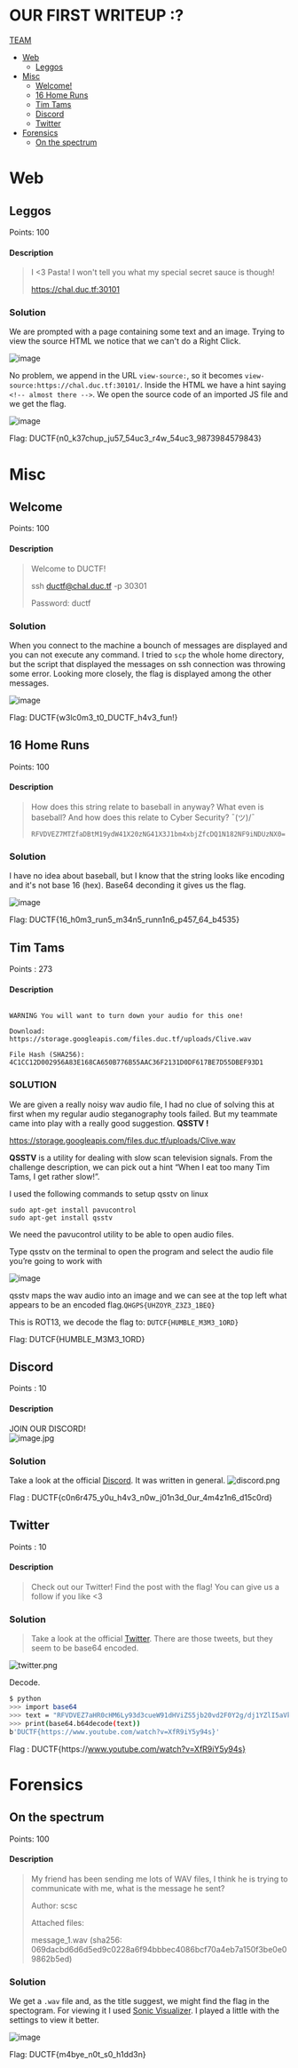 # OUR FIRST WRITEUP :?
[TEAM](https://ctftime.org/team/133160)
- [Web](#web)
    - [Leggos](#leggos)
- [Misc](#misc)
    - [Welcome!](#welcome)
    - [16 Home Runs](#16-home-runs)
    - [Tim Tams](#Tim-Tams)
    - [Discord](#Discord)
    - [Twitter](#Twitter)
- [Forensics](#forensics)
    - [On the spectrum](#on-the-spectrum)


# <a name="web"></a> Web
## <a name="leggos"></a> Leggos
Points: 100

#### Description
>I <3 Pasta! I won't tell you what my special secret sauce is though!
>
>https://chal.duc.tf:30101

### Solution
We are prompted with a page containing some text and an image. Trying to view the source HTML we notice that we can't do a Right Click. 

![image](https://raw.githubusercontent.com/lightningsarp/CTF-Players/master/DownUnderCTF%202020/images/web.png)

No problem, we append in the URL `view-source:`, so it becomes `view-source:https://chal.duc.tf:30101/`. Inside the HTML we have a hint saying `<!-- almost there -->`. We open the source code of an imported JS file and we get the flag.

![image](https://raw.githubusercontent.com/lightningsarp/CTF-Players/master/DownUnderCTF%202020/images/web2.png)

Flag: DUCTF{n0_k37chup_ju57_54uc3_r4w_54uc3_9873984579843}

# <a name="misc"></a> Misc
## <a name="welcome"></a> Welcome
Points: 100

#### Description
>Welcome to DUCTF!
>
>ssh ductf@chal.duc.tf -p 30301
>
>Password: ductf


### Solution
When you connect to the machine a bounch of messages are displayed and you can not execute any command. I tried to `scp` the whole home directory, but the script that displayed the messages on ssh connection was throwing some error. Looking more closely, the flag is displayed among the other messages.

![image](https://github.com/lightningsarp/CTF-Players/blob/master/DownUnderCTF%202020/images/Screenshot%20from%202020-10-09%2022-31-29.png)

Flag: DUCTF{w3lc0m3_t0_DUCTF_h4v3_fun!}

## <a name="16 Home Runs"></a> 16 Home Runs
Points: 100

#### Description
>How does this string relate to baseball in anyway? What even is baseball? And how does this relate to Cyber Security? ¯(ツ)/¯
>
>`RFVDVEZ7MTZfaDBtM19ydW41X20zNG41X3J1bm4xbjZfcDQ1N182NF9iNDUzNX0=`

### Solution
I have no idea about baseball, but I know that the string looks like encoding and it's not base 16 (hex). Base64 deconding it gives us the flag.

![image](https://github.com/lightningsarp/CTF-Players/blob/master/DownUnderCTF%202020/images/Screenshot%20from%202020-10-09%2022-14-58.png)

Flag: DUCTF{16_h0m3_run5_m34n5_runn1n6_p457_64_b4535}

## <a name="Tim Tams"></a>Tim Tams

Points : 273

#### Description

``` When I eat too many Tim Tams, I get rather slow!

WARNING You will want to turn down your audio for this one!

Download: https://storage.googleapis.com/files.duc.tf/uploads/Clive.wav

File Hash (SHA256): 4C1CC12D002956A83E168CA650B776B55AAC36F2131D0DF617BE7D55DBEF93D1 
```
### SOLUTION

We are given a really noisy wav audio file, I had no clue of solving this at first when my regular audio steganography tools failed. But my teammate came into play with a really good suggestion. **QSSTV !**

https://storage.googleapis.com/files.duc.tf/uploads/Clive.wav

**QSSTV** is a utility for dealing with slow scan television signals. From the challenge description, we can pick out a hint “When I eat too many Tim Tams, I get rather slow!”.

I used the following commands to setup qsstv on linux

```
sudo apt-get install pavucontrol
sudo apt-get install qsstv
```

We need the pavucontrol utility to be able to open audio files.

Type qsstv on the terminal to open the program and select the audio file you’re going to work with

![image](https://raw.githubusercontent.com/lightningsarp/CTF-Players/master/DownUnderCTF%202020/images/tim%20tams.png)

qsstv maps the wav audio into an image and we can see at the top left what appears to be an encoded flag.`QHGPS{UHZOYR_Z3Z3_1BEQ}`

This is ROT13, we decode the flag to: `DUTCF{HUMBLE_M3M3_1ORD}`

Flag: DUTCF{HUMBLE_M3M3_1ORD}

## <a name="Discord"></a> Discord
Points : 10

#### Description

JOIN OUR DISCORD!  
![image.jpg](images/1l151h.jpg)  

### Solution
Take a look at the official [Discord](https://duc.tf/discord).
It was written in general.
![discord.png](images/discord.png) 

Flag : DUCTF{c0n6r475_y0u_h4v3_n0w_j01n3d_0ur_4m4z1n6_d15c0rd}

## <a name="Twitter"></a> Twitter
Points : 10

#### Description
> Check out our Twitter! Find the post with the flag! You can give us a follow if you like <3  

### Solution

>Take a look at the official [Twitter](https://twitter.com/DownUnderCTF).
>There are those tweets, but they seem to be base64 encoded.

![twitter.png](images/twitter.png)

Decode. 
```bash
$ python
>>> import base64
>>> text = "RFVDVEZ7aHR0cHM6Ly93d3cueW91dHViZS5jb20vd2F0Y2g/dj1YZlI5aVk1eTk0c30="
>>> print(base64.b64decode(text))
b'DUCTF{https://www.youtube.com/watch?v=XfR9iY5y94s}'
```

Flag : DUCTF{https&#58;//www.youtube.com/watch?v=XfR9iY5y94s}

# <a name="forensics"></a> Forensics
## <a name="on-the-spectrum"></a> On the spectrum
Points: 100

#### Description
>My friend has been sending me lots of WAV files, I think he is trying to communicate with me, what is the message he sent?
>
>Author: scsc
>
>Attached files:
>
>   message_1.wav (sha256: 069dacbd6d6d5ed9c0228a6f94bbbec4086bcf70a4eb7a150f3be0e09862b5ed)

### Solution
We get a `.wav` file and, as the title suggest, we might find the flag in the spectogram. For viewing it I used [Sonic Visualizer](https://sonicvisualiser.org/). I played a little with the settings to view it better.

![image](https://raw.githubusercontent.com/lightningsarp/CTF-Players/master/DownUnderCTF%202020/images/On%20the%20spectrum.png)

Flag: DUCTF{m4bye_n0t_s0_h1dd3n}
